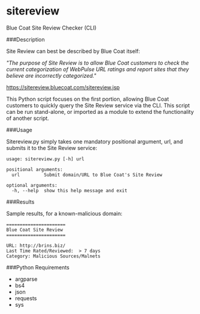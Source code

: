 # sitereview
Blue Coat Site Review Checker (CLI)

###Description

Site Review can best be described by Blue Coat itself:

*"The purpose of Site Review is to allow Blue Coat customers to check the current categorization of WebPulse URL ratings and report sites that they believe are incorrectly categorized."*

https://sitereview.bluecoat.com/sitereview.jsp

This Python script focuses on the first portion, allowing Blue Coat customers to quickly query the Site Review service via the CLI. This script can be run stand-alone, or imported as a module to extend the functionality of another script.

###Usage

Sitereview.py simply takes one mandatory positional argument, url, and submits it to the Site Review service:

```
usage: sitereview.py [-h] url

positional arguments:
  url         Submit domain/URL to Blue Coat's Site Review

optional arguments:
  -h, --help  show this help message and exit
```

###Results

Sample results, for a known-malicious domain:

```
======================
Blue Coat Site Review
======================

URL: http://brins.biz/
Last Time Rated/Reviewed:  > 7 days
Category: Malicious Sources/Malnets
```

###Python Requirements

* argparse
* bs4
* json
* requests
* sys

